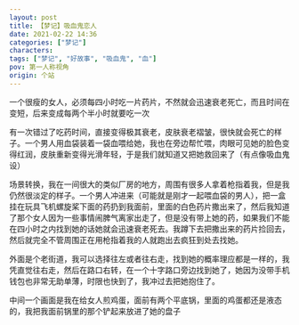 ```yaml
---
layout: post
title: 【梦记】吸血鬼恋人
date: 2021-02-22 14:36
categories: ["梦记"]
characters: 
tags: ["梦记", "好故事", "吸血鬼", "血"]
pov: 第一人称视角
origin: 个站
---
```


一个很瘦的女人，必须每四小时吃一片药片，不然就会迅速衰老死亡，而且时间在变短，后来变成每两个半小时就要吃一次

有一次错过了吃药时间，直接变得极其衰老，皮肤衰老褶皱，很快就会死亡的样子。一个男人用血袋装着一袋血喂给她，我也在旁边帮忙喂，肉眼可见她的脸色变得红润，皮肤重新变得光滑年轻，于是我们就知道又把她救回来了（有点像吸血鬼设）

场景转换，我在一间很大的类似厂房的地方，周围有很多人拿着枪指着我，但是我仍然很淡定的样子。一个男人冲进来（可能就是刚才一起喂血袋的男人），把一盒挂在玩具飞机螺旋桨下面的药扔到我面前，里面的白色药片撒出来了，然后我知道了那个女人因为一些事情闹脾气离家出走了，但是没有带上她的药，如果我们不能在四小时之内找到她的话她就会迅速衰老死去。我蹲下去把撒出来的药片捡回去，然后就完全不管周围正在用枪指着我的人就跑出去疯狂到处去找她。

外面是个老街道，我可以选择往左或者往右走，找到她的概率理应都是一样的，我凭直觉往右走，然后在路口右转，在一个十字路口旁边找到她了，她因为没带手机钱包也非常无助单薄，时限也快到了，我冲过去把她抱住了。

中间一个画面是我在给女人煎鸡蛋，面前有两个平底锅，里面的鸡蛋都还是液态的，我把我面前锅里的那个铲起来放进了她的盘子

